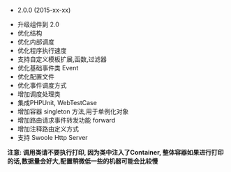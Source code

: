 * 2.0.0 (2015-xx-xx)
- 升级组件到 2.0
- 优化结构
- 优化内部调度
- 优化程序执行速度
- 支持自定义模板扩展,函数,过滤器
- 优化基础事件类 Event
- 优化配置文件
- 优化事件调度方式
- 增加调度处理类
- 集成PHPUnit, WebTestCase
- 增加容器 singleton 方法,用于单例化对象
- 增加路由请求事件转发功能 forward
- 增加注释路由定义方式
- 支持 Swoole Http Server 

**注意: 调用类请不要执行打印, 因为类中注入了Container, 整体容器如果进行打印的话,数据量会好大,配置稍微低一些的机器可能会比较慢**

